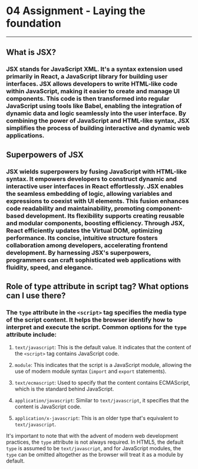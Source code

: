 # 04 Assignment - Laying the foundation

---

## What is JSX?

### JSX stands for JavaScript XML. It's a syntax extension used primarily in React, a JavaScript library for building user interfaces. JSX allows developers to write HTML-like code within JavaScript, making it easier to create and manage UI components. This code is then transformed into regular JavaScript using tools like Babel, enabling the integration of dynamic data and logic seamlessly into the user interface. By combining the power of JavaScript and HTML-like syntax, JSX simplifies the process of building interactive and dynamic web applications.


## Superpowers of JSX

### JSX wields superpowers by fusing JavaScript with HTML-like syntax. It empowers developers to construct dynamic and interactive user interfaces in React effortlessly. JSX enables the seamless embedding of logic, allowing variables and expressions to coexist with UI elements. This fusion enhances code readability and maintainability, promoting component-based development. Its flexibility supports creating reusable and modular components, boosting efficiency. Through JSX, React efficiently updates the Virtual DOM, optimizing performance. Its concise, intuitive structure fosters collaboration among developers, accelerating frontend development. By harnessing JSX's superpowers, programmers can craft sophisticated web applications with fluidity, speed, and elegance.

## Role of type attribute in script tag? What options can I use there?

### The `type` attribute in the `<script>` tag specifies the media type of the script content. It helps the browser identify how to interpret and execute the script. Common options for the `type` attribute include:

1. `text/javascript`: This is the default value. It indicates that the content of the `<script>` tag contains JavaScript code.

2. `module`: This indicates that the script is a JavaScript module, allowing the use of modern module syntax (`import` and `export` statements).

3. `text/ecmascript`: Used to specify that the content contains ECMAScript, which is the standard behind JavaScript.

4. `application/javascript`: Similar to `text/javascript`, it specifies that the content is JavaScript code.

5. `application/x-javascript`: This is an older type that's equivalent to `text/javascript`.

It's important to note that with the advent of modern web development practices, the `type` attribute is not always required. In HTML5, the default `type` is assumed to be `text/javascript`, and for JavaScript modules, the `type` can be omitted altogether as the browser will treat it as a module by default.